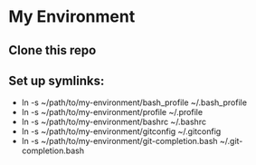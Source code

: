 My Environment
==============

## Clone this repo
## Set up symlinks:
- ln -s ~/path/to/my-environment/bash_profile ~/.bash_profile
- ln -s ~/path/to/my-environment/profile ~/.profile
- ln -s ~/path/to/my-environment/bashrc ~/.bashrc
- ln -s ~/path/to/my-environment/gitconfig ~/.gitconfig
- ln -s ~/path/to/my-environment/git-completion.bash ~/.git-completion.bash